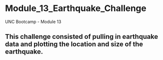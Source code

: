 # Module_13_Earthquake_Challenge
UNC Bootcamp - Module 13

## This challenge consisted of pulling in earthquake data and plotting the location and size of the earthquake.
